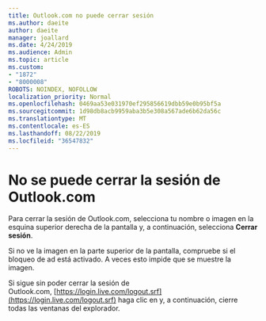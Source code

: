 ```yaml
---
title: Outlook.com no puede cerrar sesión
ms.author: daeite
author: daeite
manager: joallard
ms.date: 4/24/2019
ms.audience: Admin
ms.topic: article
ms.custom:
- "1872"
- "8000008"
ROBOTS: NOINDEX, NOFOLLOW
localization_priority: Normal
ms.openlocfilehash: 0469aa53e031970ef295856619dbb59e0b95bf5a
ms.sourcegitcommit: 1d98db8acb9959aba3b5e308a567ade6b62da56c
ms.translationtype: MT
ms.contentlocale: es-ES
ms.lasthandoff: 08/22/2019
ms.locfileid: "36547832"
---
```

# <a name="unable-to-sign-out-of-outlookcom"></a>No se puede cerrar la sesión de Outlook.com

Para cerrar la sesión de Outlook.com, selecciona tu nombre o imagen en la esquina superior derecha de la pantalla y, a continuación, selecciona **Cerrar sesión**.

Si no ve la imagen en la parte superior de la pantalla, compruebe si el bloqueo de ad está activado. A veces esto impide que se muestre la imagen.

Si sigue sin poder cerrar la sesión de Outlook.com, [https://login.live.com/logout.srf](https://login.live.com/logout.srf) haga clic en y, a continuación, cierre todas las ventanas del explorador.
